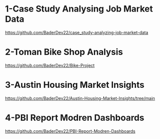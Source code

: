 # 1-Case Study Analysing Job Market Data
https://github.com/BaderDev22/case_study-analyzing-job-market-data
# 2-Toman Bike Shop Analysis
https://github.com/BaderDev22/Bike-Project
# 3-Austin Housing Market Insights
https://github.com/BaderDev22/Austin-Housing-Market-Insights/tree/main
# 4-PBI Report Modren Dashboards
https://github.com/BaderDev22/PBI-Report-Modren-Dashboards
